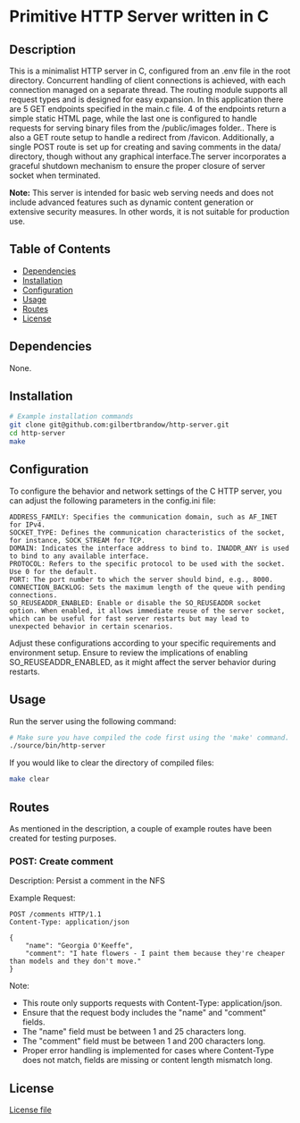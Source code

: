 # Primitive HTTP Server written in C

## Description
This is a minimalist HTTP server in C, configured from an .env file in the root directory. Concurrent handling of client connections is achieved, with each connection managed on a separate thread. The routing module supports all request types and is designed for easy expansion. In this application there are 5 GET endpoints specified in the main.c file. 4 of the endpoints return a simple static HTML page, while the last one is configured to handle requests for serving binary files from the /public/images folder.. There is also a GET route setup to handle a redirect from /favicon. Additionally, a single POST route is set up for creating and saving comments in the data/ directory, though without any graphical interface.The server incorporates a graceful shutdown mechanism to ensure the proper closure of server socket when terminated.

**Note:** This server is intended for basic web serving needs and does not include advanced features such as dynamic content generation or extensive security measures. In other words, it is not suitable for production use.

## Table of Contents

- [Dependencies](#dependencies)
- [Installation](#installation)
- [Configuration](#configuration)
- [Usage](#usage)
- [Routes](#routes)
- [License](#license)

## Dependencies
None.
## Installation

```bash
# Example installation commands
git clone git@github.com:gilbertbrandow/http-server.git
cd http-server
make
```
## Configuration
To configure the behavior and network settings of the C HTTP server, you can adjust the following parameters in the config.ini file:

```
ADDRESS_FAMILY: Specifies the communication domain, such as AF_INET for IPv4.
SOCKET_TYPE: Defines the communication characteristics of the socket, for instance, SOCK_STREAM for TCP.
DOMAIN: Indicates the interface address to bind to. INADDR_ANY is used to bind to any available interface.
PROTOCOL: Refers to the specific protocol to be used with the socket. Use 0 for the default.
PORT: The port number to which the server should bind, e.g., 8000.
CONNECTION_BACKLOG: Sets the maximum length of the queue with pending connections.
SO_REUSEADDR_ENABLED: Enable or disable the SO_REUSEADDR socket option. When enabled, it allows immediate reuse of the server socket, which can be useful for fast server restarts but may lead to unexpected behavior in certain scenarios.
````

Adjust these configurations according to your specific requirements and environment setup. Ensure to review the implications of enabling SO_REUSEADDR_ENABLED, as it might affect the server behavior during restarts.

## Usage
Run the server using the following command:
```bash
# Make sure you have compiled the code first using the 'make' command.
./source/bin/http-server
```

If you would like to clear the directory of compiled files:
```bash
make clear
```

## Routes
As mentioned in the description, a couple of example routes have been created for testing purposes.

### POST: Create comment

Description: Persist a comment in the NFS

Example Request:

```http
POST /comments HTTP/1.1
Content-Type: application/json

{
    "name": "Georgia O'Keeffe",
    "comment": "I hate flowers - I paint them because they're cheaper than models and they don't move."
}
```

Note:
* This route only supports requests with Content-Type: application/json.
* Ensure that the request body includes the "name" and "comment" fields.
* The "name" field must be between 1 and 25 characters long.
* The "comment" field must be between 1 and 200 characters long.
* Proper error handling is implemented for cases where Content-Type does not match, fields are missing or content length mismatch long.

## License
[License file](LICENSE)
